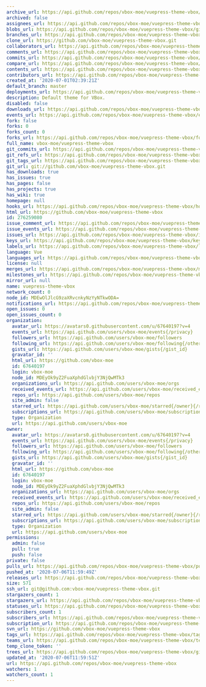 ```yaml
---
archive_url: https://api.github.com/repos/vbox-moe/vuepress-theme-vbox/{archive_format}{/ref}
archived: false
assignees_url: https://api.github.com/repos/vbox-moe/vuepress-theme-vbox/assignees{/user}
blobs_url: https://api.github.com/repos/vbox-moe/vuepress-theme-vbox/git/blobs{/sha}
branches_url: https://api.github.com/repos/vbox-moe/vuepress-theme-vbox/branches{/branch}
clone_url: https://github.com/vbox-moe/vuepress-theme-vbox.git
collaborators_url: https://api.github.com/repos/vbox-moe/vuepress-theme-vbox/collaborators{/collaborator}
comments_url: https://api.github.com/repos/vbox-moe/vuepress-theme-vbox/comments{/number}
commits_url: https://api.github.com/repos/vbox-moe/vuepress-theme-vbox/commits{/sha}
compare_url: https://api.github.com/repos/vbox-moe/vuepress-theme-vbox/compare/{base}...{head}
contents_url: https://api.github.com/repos/vbox-moe/vuepress-theme-vbox/contents/{+path}
contributors_url: https://api.github.com/repos/vbox-moe/vuepress-theme-vbox/contributors
created_at: '2020-07-01T02:39:21Z'
default_branch: master
deployments_url: https://api.github.com/repos/vbox-moe/vuepress-theme-vbox/deployments
description: Default theme for VBox.
disabled: false
downloads_url: https://api.github.com/repos/vbox-moe/vuepress-theme-vbox/downloads
events_url: https://api.github.com/repos/vbox-moe/vuepress-theme-vbox/events
fork: false
forks: 0
forks_count: 0
forks_url: https://api.github.com/repos/vbox-moe/vuepress-theme-vbox/forks
full_name: vbox-moe/vuepress-theme-vbox
git_commits_url: https://api.github.com/repos/vbox-moe/vuepress-theme-vbox/git/commits{/sha}
git_refs_url: https://api.github.com/repos/vbox-moe/vuepress-theme-vbox/git/refs{/sha}
git_tags_url: https://api.github.com/repos/vbox-moe/vuepress-theme-vbox/git/tags{/sha}
git_url: git://github.com/vbox-moe/vuepress-theme-vbox.git
has_downloads: true
has_issues: true
has_pages: false
has_projects: true
has_wiki: true
homepage: null
hooks_url: https://api.github.com/repos/vbox-moe/vuepress-theme-vbox/hooks
html_url: https://github.com/vbox-moe/vuepress-theme-vbox
id: 276259080
issue_comment_url: https://api.github.com/repos/vbox-moe/vuepress-theme-vbox/issues/comments{/number}
issue_events_url: https://api.github.com/repos/vbox-moe/vuepress-theme-vbox/issues/events{/number}
issues_url: https://api.github.com/repos/vbox-moe/vuepress-theme-vbox/issues{/number}
keys_url: https://api.github.com/repos/vbox-moe/vuepress-theme-vbox/keys{/key_id}
labels_url: https://api.github.com/repos/vbox-moe/vuepress-theme-vbox/labels{/name}
language: Vue
languages_url: https://api.github.com/repos/vbox-moe/vuepress-theme-vbox/languages
license: null
merges_url: https://api.github.com/repos/vbox-moe/vuepress-theme-vbox/merges
milestones_url: https://api.github.com/repos/vbox-moe/vuepress-theme-vbox/milestones{/number}
mirror_url: null
name: vuepress-theme-vbox
network_count: 0
node_id: MDEwOlJlcG9zaXRvcnkyNzYyNTkwODA=
notifications_url: https://api.github.com/repos/vbox-moe/vuepress-theme-vbox/notifications{?since,all,participating}
open_issues: 0
open_issues_count: 0
organization:
  avatar_url: https://avatars0.githubusercontent.com/u/67640197?v=4
  events_url: https://api.github.com/users/vbox-moe/events{/privacy}
  followers_url: https://api.github.com/users/vbox-moe/followers
  following_url: https://api.github.com/users/vbox-moe/following{/other_user}
  gists_url: https://api.github.com/users/vbox-moe/gists{/gist_id}
  gravatar_id: ''
  html_url: https://github.com/vbox-moe
  id: 67640197
  login: vbox-moe
  node_id: MDEyOk9yZ2FuaXphdGlvbjY3NjQwMTk3
  organizations_url: https://api.github.com/users/vbox-moe/orgs
  received_events_url: https://api.github.com/users/vbox-moe/received_events
  repos_url: https://api.github.com/users/vbox-moe/repos
  site_admin: false
  starred_url: https://api.github.com/users/vbox-moe/starred{/owner}{/repo}
  subscriptions_url: https://api.github.com/users/vbox-moe/subscriptions
  type: Organization
  url: https://api.github.com/users/vbox-moe
owner:
  avatar_url: https://avatars0.githubusercontent.com/u/67640197?v=4
  events_url: https://api.github.com/users/vbox-moe/events{/privacy}
  followers_url: https://api.github.com/users/vbox-moe/followers
  following_url: https://api.github.com/users/vbox-moe/following{/other_user}
  gists_url: https://api.github.com/users/vbox-moe/gists{/gist_id}
  gravatar_id: ''
  html_url: https://github.com/vbox-moe
  id: 67640197
  login: vbox-moe
  node_id: MDEyOk9yZ2FuaXphdGlvbjY3NjQwMTk3
  organizations_url: https://api.github.com/users/vbox-moe/orgs
  received_events_url: https://api.github.com/users/vbox-moe/received_events
  repos_url: https://api.github.com/users/vbox-moe/repos
  site_admin: false
  starred_url: https://api.github.com/users/vbox-moe/starred{/owner}{/repo}
  subscriptions_url: https://api.github.com/users/vbox-moe/subscriptions
  type: Organization
  url: https://api.github.com/users/vbox-moe
permissions:
  admin: false
  pull: true
  push: false
private: false
pulls_url: https://api.github.com/repos/vbox-moe/vuepress-theme-vbox/pulls{/number}
pushed_at: '2020-07-06T11:59:49Z'
releases_url: https://api.github.com/repos/vbox-moe/vuepress-theme-vbox/releases{/id}
size: 571
ssh_url: git@github.com:vbox-moe/vuepress-theme-vbox.git
stargazers_count: 1
stargazers_url: https://api.github.com/repos/vbox-moe/vuepress-theme-vbox/stargazers
statuses_url: https://api.github.com/repos/vbox-moe/vuepress-theme-vbox/statuses/{sha}
subscribers_count: 1
subscribers_url: https://api.github.com/repos/vbox-moe/vuepress-theme-vbox/subscribers
subscription_url: https://api.github.com/repos/vbox-moe/vuepress-theme-vbox/subscription
svn_url: https://github.com/vbox-moe/vuepress-theme-vbox
tags_url: https://api.github.com/repos/vbox-moe/vuepress-theme-vbox/tags
teams_url: https://api.github.com/repos/vbox-moe/vuepress-theme-vbox/teams
temp_clone_token: ''
trees_url: https://api.github.com/repos/vbox-moe/vuepress-theme-vbox/git/trees{/sha}
updated_at: '2020-07-06T11:59:51Z'
url: https://api.github.com/repos/vbox-moe/vuepress-theme-vbox
watchers: 1
watchers_count: 1
---
```


